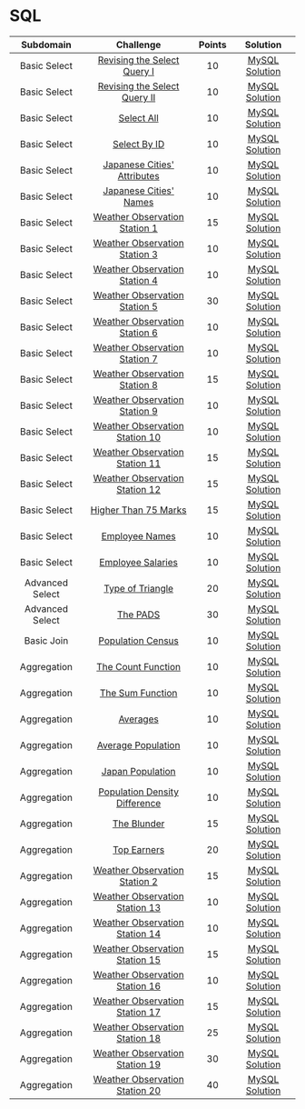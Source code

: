 # SQL

|      Subdomain      |                                                           Challenge                                                          | Points |                                                                           Solution                                                                          |
|:-------------------:|:----------------------------------------------------------------------------------------------------------------------------:|:------:|:-----------------------------------------------------------------------------------------------------------------------------------------------------------:|
|     Basic Select    | [Revising the Select Query I](https://www.hackerrank.com/challenges/revising-the-select-query)                               |   10   | [MySQL Solution](https://github.com/TomSaju2001/HackerRank_Solutions/blob/main/SQL/Basic%20Select/Revising%20the%20Select%20Query%20I.sql)               |
|     Basic Select    | [Revising the Select Query II](https://www.hackerrank.com/challenges/revising-the-select-query-2)                            |   10   | [MySQL Solution](https://github.com/TomSaju2001/HackerRank_Solutions/blob/main/SQL/Basic%20Select/Revising%20the%20Select%20Query%202.sql)              |
|     Basic Select    | [Select All](https://www.hackerrank.com/challenges/select-all-sql)                                                           |   10   | [MySQL Solution](https://github.com/TomSaju2001/HackerRank_Solutions/blob/main/SQL/Basic%20Select/Select%20All.sql)                                      |
|     Basic Select    | [Select By ID](https://www.hackerrank.com/challenges/select-by-id)                                                           |   10   | [MySQL Solution](https://github.com/TomSaju2001/HackerRank_Solutions/blob/main/SQL/Basic%20Select/Select%20By%20ID.sql)                                  |
|     Basic Select    | [Japanese Cities' Attributes](https://www.hackerrank.com/challenges/japanese-cities-attributes)                              |   10   | [MySQL Solution](https://github.com/TomSaju2001/HackerRank_Solutions/blob/main/SQL/Basic%20Select/Japanese%20Cities'%20Attributes.sql)                 |
|     Basic Select    | [Japanese Cities' Names](https://www.hackerrank.com/challenges/japanese-cities-name)                                         |   10   | [MySQL Solution](https://github.com/TomSaju2001/HackerRank_Solutions/blob/main/SQL/Basic%20Select/Japanese%20Cities'%20Names.sql)                      |
|     Basic Select    | [Weather Observation Station 1](https://www.hackerrank.com/challenges/weather-observation-station-1)                         |   15   | [MySQL Solution](https://github.com/TomSaju2001/HackerRank_Solutions/blob/main/SQL/Basic%20Select/Weather%20Observation%20Station%201.sql)               |
|     Basic Select    | [Weather Observation Station 3](https://www.hackerrank.com/challenges/weather-observation-station-3)                         |   10   | [MySQL Solution](https://github.com/TomSaju2001/HackerRank_Solutions/blob/main/SQL/Basic%20Select/Weather%20Observation%20Station%203.sql)               |
|     Basic Select    | [Weather Observation Station 4](https://www.hackerrank.com/challenges/weather-observation-station-4)                         |   10   | [MySQL Solution](https://github.com/TomSaju2001/HackerRank_Solutions/blob/main/SQL/Basic%20Select/Weather%20Observation%20Station%204.sql)               |
|     Basic Select    | [Weather Observation Station 5](https://www.hackerrank.com/challenges/weather-observation-station-5)                         |   30   | [MySQL Solution](https://github.com/TomSaju2001/HackerRank_Solutions/blob/main/SQL/Basic%20Select/Weather%20Observation%20Station%205.sql)               |
|     Basic Select    | [Weather Observation Station 6](https://www.hackerrank.com/challenges/weather-observation-station-6)                         |   10   | [MySQL Solution](https://github.com/TomSaju2001/HackerRank_Solutions/blob/main/SQL/Basic%20Select/Weather%20Observation%20Station%206.sql)               |
|     Basic Select    | [Weather Observation Station 7](https://www.hackerrank.com/challenges/weather-observation-station-7)                         |   10   | [MySQL Solution](https://github.com/TomSaju2001/HackerRank_Solutions/blob/main/SQL/Basic%20Select/Weather%20Observation%20Station%207.sql)               |
|     Basic Select    | [Weather Observation Station 8](https://www.hackerrank.com/challenges/weather-observation-station-8)                         |   15   | [MySQL Solution](https://github.com/TomSaju2001/HackerRank_Solutions/blob/main/SQL/Basic%20Select/Weather%20Observation%20Station%208.sql)               |
|     Basic Select    | [Weather Observation Station 9](https://www.hackerrank.com/challenges/weather-observation-station-9)                         |   10   | [MySQL Solution](https://github.com/TomSaju2001/HackerRank_Solutions/blob/main/SQL/Basic%20Select/Weather%20Observation%20Station%209.sqll)               |
|     Basic Select    | [Weather Observation Station 10](https://www.hackerrank.com/challenges/weather-observation-station-10)                       |   10   | [MySQL Solution](https://github.com/TomSaju2001/HackerRank_Solutions/blob/main/SQL/Basic%20Select/Weather%20Observation%20Station%2010.sql)              |
|     Basic Select    | [Weather Observation Station 11](https://www.hackerrank.com/challenges/weather-observation-station-11)                       |   15   | [MySQL Solution](https://github.com/TomSaju2001/HackerRank_Solutions/blob/main/SQL/Basic%20Select/Weather%20Observation%20Station%2011.sql)              |
|     Basic Select    | [Weather Observation Station 12](https://www.hackerrank.com/challenges/weather-observation-station-12)                       |   15   | [MySQL Solution](https://github.com/TomSaju2001/HackerRank_Solutions/blob/main/SQL/Basic%20Select/Weather%20Observation%20Station%2012.sql)              |
|     Basic Select    | [Higher Than 75 Marks](https://www.hackerrank.com/challenges/more-than-75-marks)                                             |   15   | [MySQL Solution](https://github.com/TomSaju2001/HackerRank_Solutions/blob/main/SQL/Basic%20Select/Higher%20Than%2075%20Marks.sql)                        |
|     Basic Select    | [Employee Names](https://www.hackerrank.com/challenges/name-of-employees)                                                    |   10   | [MySQL Solution](https://github.com/TomSaju2001/HackerRank_Solutions/blob/main/SQL/Basic%20Select/Employee%20Names.sql)                                  |
|     Basic Select    | [Employee Salaries](https://www.hackerrank.com/challenges/salary-of-employees)                                               |   10   | [MySQL Solution](https://github.com/TomSaju2001/HackerRank_Solutions/blob/main/SQL/Basic%20Select/Employee%20Salaries.sql)                               |
|     Advanced Select    | [Type of Triangle](https://www.hackerrank.com/challenges/what-type-of-triangle/problem)                                   |   20   | [MySQL Solution](https://github.com/TomSaju2001/HackerRank_Solutions/blob/main/SQL/Advanced%20Select/Type%20of%20Triangle.sql)                           |
|     Advanced Select    | [The PADS](https://www.hackerrank.com/challenges/the-pads/problem)                                                        |   30   | [MySQL Solution](https://github.com/TomSaju2001/HackerRank_Solutions/blob/main/SQL/Advanced%20Select/The%20PADS.sql)                                     |
|     Basic Join      | [Population Census](https://www.hackerrank.com/challenges/asian-population/problem)                                          |   10   | [MySQL Solution](https://github.com/TomSaju2001/HackerRank_Solutions/blob/main/SQL/Basic%20Join/Population%20Census.sql)                                 |
|     Aggregation      | [The Count Function](https://www.hackerrank.com/challenges/revising-aggregations-the-count-function/problem)                |   10   | [MySQL Solution](https://github.com/TomSaju2001/HackerRank_Solutions/blob/main/SQL/Aggregation/The%20Count%20Function.sql)                               |
|     Aggregation      | [The Sum Function](https://www.hackerrank.com/challenges/revising-aggregations-sum/problem?h_r=next-challenge&h_v=zen)      |   10   | [MySQL Solution](https://github.com/TomSaju2001/HackerRank_Solutions/blob/main/SQL/Aggregation/The%20Sum%20Function.sql)                                 |
|     Aggregation      | [Averages](https://www.hackerrank.com/challenges/revising-aggregations-the-average-function/problem)                        |   10   | [MySQL Solution](https://github.com/TomSaju2001/HackerRank_Solutions/blob/main/SQL/Aggregation/Averages.sql)                                             |
|     Aggregation      | [Average Population](https://www.hackerrank.com/challenges/average-population/problem)                                      |   10   | [MySQL Solution](https://github.com/TomSaju2001/HackerRank_Solutions/blob/main/SQL/Aggregation/Average%20Population.sql)                                 |
|     Aggregation      | [Japan Population](https://www.hackerrank.com/challenges/japan-population/problem)                                          |   10   | [MySQL Solution](https://github.com/TomSaju2001/HackerRank_Solutions/blob/main/SQL/Aggregation/Japan%20Population.sql)                                   |
|     Aggregation      | [Population Density Difference](https://www.hackerrank.com/challenges/population-density-difference/problem)                |   10   | [MySQL Solution](https://github.com/TomSaju2001/HackerRank_Solutions/blob/main/SQL/Aggregation/Population%20Density%20Difference.sql)                    |
|     Aggregation      | [The Blunder](https://www.hackerrank.com/challenges/the-blunder/problem)                                                    |   15   | [MySQL Solution](https://github.com/TomSaju2001/HackerRank_Solutions/blob/main/SQL/Aggregation/The%20Blunder.sql)                    |
|     Aggregation      | [Top Earners](https://www.hackerrank.com/challenges/earnings-of-employees/problem)                                                    |   20   | [MySQL Solution](https://github.com/TomSaju2001/HackerRank_Solutions/blob/main/SQL/Aggregation/Top%20Earners.sql)                    |
|     Aggregation      | [Weather Observation Station 2](https://www.hackerrank.com/challenges/weather-observation-station-2/problem)                                                    |   15   | [MySQL Solution](https://github.com/TomSaju2001/HackerRank_Solutions/blob/main/SQL/Aggregation/Weather%20Observation%20Station%202.sql)                    |
|     Aggregation      | [Weather Observation Station 13](https://www.hackerrank.com/challenges/weather-observation-station-13/problem)                                                    |   10   | [MySQL Solution](https://github.com/TomSaju2001/HackerRank_Solutions/blob/main/SQL/Aggregation/Weather%20Observation%20Station%2013.sql)                    |
|     Aggregation      | [Weather Observation Station 14](https://www.hackerrank.com/challenges/weather-observation-station-14/problem)                                                    |   10   | [MySQL Solution](https://github.com/TomSaju2001/HackerRank_Solutions/blob/main/SQL/Aggregation/Weather%20Observation%20Station%2014.sql)                    |
|     Aggregation      | [Weather Observation Station 15](https://www.hackerrank.com/challenges/weather-observation-station-15/problem)                                                    |   15   | [MySQL Solution](https://github.com/TomSaju2001/HackerRank_Solutions/blob/main/SQL/Aggregation/Weather%20Observation%20Station%2015.sql)                    |
|     Aggregation      | [Weather Observation Station 16](https://www.hackerrank.com/challenges/weather-observation-station-16/problem)                                                    |   10   | [MySQL Solution](https://github.com/TomSaju2001/HackerRank_Solutions/blob/main/SQL/Aggregation/Weather%20Observation%20Station%2016.sql)                    |
|     Aggregation      | [Weather Observation Station 17](https://www.hackerrank.com/challenges/weather-observation-station-17/problem)                                                    |   15   | [MySQL Solution](https://github.com/TomSaju2001/HackerRank_Solutions/blob/main/SQL/Aggregation/Weather%20Observation%20Station%2017.sql)                    |
|     Aggregation      | [Weather Observation Station 18](https://www.hackerrank.com/challenges/weather-observation-station-18/problem)                                                    |   25   | [MySQL Solution](https://github.com/TomSaju2001/HackerRank_Solutions/blob/main/SQL/Aggregation/Weather%20Observation%20Station%2018.sql)                    |
|     Aggregation      | [Weather Observation Station 19](https://www.hackerrank.com/challenges/weather-observation-station-19/problem)                                                    |   30   | [MySQL Solution](https://github.com/TomSaju2001/HackerRank_Solutions/blob/main/SQL/Aggregation/Weather%20Observation%20Station%2019.sql)                    |
|     Aggregation      | [Weather Observation Station 20](https://www.hackerrank.com/challenges/weather-observation-station-20/problem)                                                    |   40   | [MySQL Solution](https://github.com/TomSaju2001/HackerRank_Solutions/blob/main/SQL/Aggregation/Weather%20Observation%20Station%2020.sql)                    |



